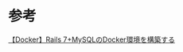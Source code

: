 # 参考

[【Docker】Rails 7+MySQLのDocker環境を構築する](https://zenn.dev/wakkunn/articles/33c84147608078#discuss)
